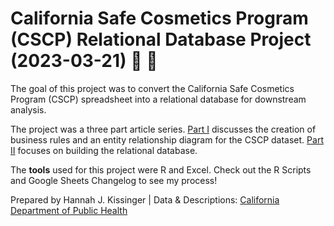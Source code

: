 # California Safe Cosmetics Program (CSCP) Relational Database Project (2023-03-21) :lipstick: :test_tube:

The goal of this project was to convert the California Safe Cosmetics Program (CSCP) spreadsheet into a relational database for downstream analysis.

The project was a three part article series. <a href="https://hjkissinger.info/CSCPpt1/">Part I<a> discusses the creation of business rules and an entity relationship diagram for the CSCP dataset. <a href="https://hjkissinger.info/CSCPpt2/">Part II</a> focuses on building the relational database. 

The **tools** used for this project were R and Excel. Check out the R Scripts and Google Sheets Changelog to see my process!

Prepared by Hannah J. Kissinger | Data & Descriptions: <a href="https://catalog.data.gov/dataset/chemicals-in-cosmetics-7d6ab">California Department of Public Health</a>
